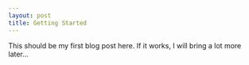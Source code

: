 ```yaml
---
layout: post
title: Getting Started
---
```


This should be my first blog post here. If it works, I will bring a lot more later...
